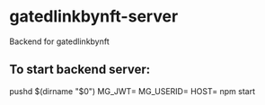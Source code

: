 # gatedlinkbynft-server
Backend for gatedlinkbynft

## To start backend server:
pushd $(dirname "$0")
MG_JWT=<JWT> MG_USERID=<id> HOST=<HOSTNAME> npm start
